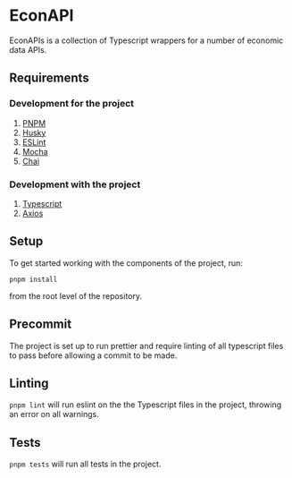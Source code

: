 # EconAPI

EconAPIs is a collection of Typescript wrappers for a number of economic data
APIs.

## Requirements

### Development for the project

1. [PNPM](https://pnpm.js.org/)
2. [Husky]()
3. [ESLint](https://eslint.org)
4. [Mocha](https://mochajs.org)
5. [Chai](https://www.chaijs.com)

### Development with the project

1. [Typescript](https://www.typescriptlang.org/)
2. [Axios](https://github.com/axios/axios)

## Setup

To get started working with the components of the project, run:

`pnpm install`

from the root level of the repository.

## Precommit
The project is set up to run prettier and require linting of all typescript files to pass before allowing a commit to be made.

## Linting

`pnpm lint` will run eslint on the the Typescript files in the project, throwing an error on all warnings.

## Tests

`pnpm tests` will run all tests in the project.